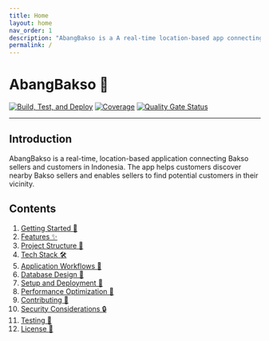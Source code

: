 ```yaml
---
title: Home
layout: home
nav_order: 1
description: "AbangBakso is a A real-time location-based app connecting Bakso sellers and customers in Indonesia. Discover Bakso sellers nearby, or help sellers find potential customers in their vicinity — all in one app."
permalink: /
---
```


# **AbangBakso 🍜**

[![Build, Test, and Deploy](https://github.com/Stradivary/bakso-app/actions/workflows/build.yml/badge.svg)](https://github.com/Stradivary/bakso-app/actions/workflows/build.yml)
[![Coverage](https://sonarcloud.io/api/project_badges/measure?project=Stradivary_bakso-app&metric=coverage)](https://sonarcloud.io/summary/new_code?id=Stradivary_bakso-app)
[![Quality Gate Status](https://sonarcloud.io/api/project_badges/measure?project=Stradivary_bakso-app&metric=alert_status)](https://sonarcloud.io/summary/new_code?id=Stradivary_bakso-app)

---

## **Introduction**

AbangBakso is a real-time, location-based application connecting Bakso sellers and customers in Indonesia. The app helps customers discover nearby Bakso sellers and enables sellers to find potential customers in their vicinity.

## **Contents**

1. [Getting Started 🚀](/docs/getting-started)
2. [Features ✨](/docs/features)
3. [Project Structure 📁](/docs/project-structure)
4. [Tech Stack 🛠️](/docs/tech-stack)
5. [Application Workflows 📜](/docs/application-workflows)
6. [Database Design 💾](/docs/database-design)
7. [Setup and Deployment 🐳](/docs/setup-deployment)
8. [Performance Optimization 🚀](/docs/performance-optimization)
9. [Contributing 🤝](/docs/contributing)
10. [Security Considerations 🔒](/docs/security)
11. [Testing 🧪](/docs/testing)
12. [License 📄](LICENSE)

